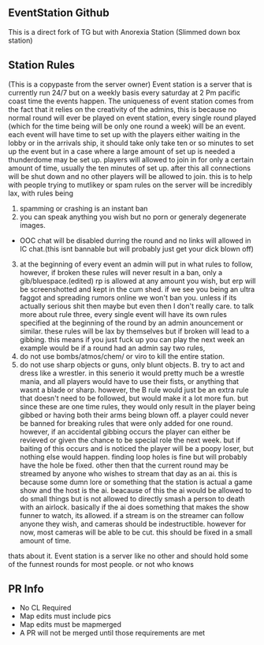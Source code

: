 ## EventStation Github
This is a direct fork of TG but with Anorexia Station (Slimmed down box station)

## Station Rules
(This is a copypaste from the server owner)
Event station is a server that is currently run 24/7  but on a weekly basis every saturday at 2 Pm pacific coast time the events happen. 
The uniqueness of event station comes from the fact that it relies on the creativity of the admins, 
this is because no normal round will ever be played on event station, every single round played
(which for the time being will be only one round a week) will be an event.
each event will have time to set up with the players either waiting in the lobby or in the arrivals ship,
it should take only take ten or so minutes to set up the event but in a case where a large amount of set up is needed a thunderdome may be set up.
players will allowed to join in for only a certain amount of time, usually the ten minutes of set up. 
after this all connections will be shut down and no other players will be allowed to join. this is to help with people trying to mutlikey or spam
rules on the server will be incredibly lax, with rules being 
1. spamming or crashing is an instant ban
2. you can speak anything you wish but no porn or generaly degenerate images.
- OOC chat will be disabled durring the round and no links will allowed in IC chat.(this isnt bannable but will probably just get your dick blown off)
3. at the beginning of every event an admin will put in what rules to follow, however, if broken these rules will never result in a ban, only a gib/bluespace.(edited)
rp is allowed at any amount you wish, but erp will be screenshotted and kept in the cum shed.
if we see you being an ultra faggot and spreading rumors online we won't ban you. unless if its actually serious shit then maybe but even then I don't really care.
to talk more about rule three, every single event will have its own rules specified at the beginning of the round by an admin anouncement or similar.
these rules will be lax by themselves but if broken will lead to a gibbing. this means if you just fuck up you can play the next week
an example would be if a round had an admin say two rules,
1. do not use bombs/atmos/chem/ or viro to kill the entire station.
2. do not use sharp objects or guns, only blunt objects.
B. try to act and dress like a wrestler.
in this senerio it would pretty much be a wrestle mania, and all players would have to use their fists, or anything that wasnt a blade or sharp.
however, the B rule would just be an extra rule that doesn't need to be followed, but would make it a lot more fun.
but since these are one time rules, they would only result in the player being gibbed or having both their arms being blown off.
a player could never be banned for breaking rules that were only added for one round.
however, if an accidental gibbing occurs the player can either be revieved or given the chance to be special role the next week.
but if baiting of this occurs and is noticed the player will be a poopy loser, but nothing else would happen.
finding loop holes is fine but will probably have the hole be fixed.
other then that the current round may be streamed by anyone who wishes to stream that day as an ai.
this is because some dumn lore or something that the station is actual a game show and the host is the ai.
beacause of this the ai would be allowed to do small things but is not allowed to directly smash a person to death with an airlock.
basically if the ai does something that makes the show funner to watch, its allowed.
if a stream is on the streamer can follow anyone they wish, 
and cameras should be indestructible.
however for now, most cameras will be able to be cut. this should be fixed in a small amount of time.

thats about it. Event station is a server like no other and should hold some of the funnest rounds for most people.
or not who knows
## PR Info
- No CL Required
- Map edits must include pics
- Map edits must be mapmerged
- A PR will not be merged until those requirements are met
